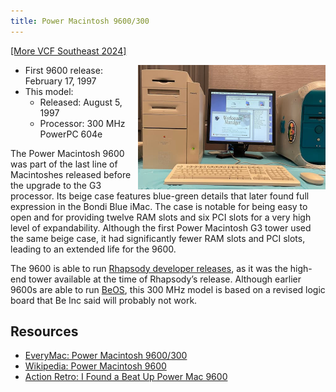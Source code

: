 ```yaml
---
title: Power Macintosh 9600/300
---
```


[[More VCF Southeast 2024]](/computers/vcfse2024)

<img src="/img/vcfse2024/9600-rhapsody-workspace-manager.jpg" width="300" style="float: right" />

- First 9600 release: February 17, 1997
- This model:
  - Released: August 5, 1997
  - Processor: 300 MHz PowerPC 604e

The Power Macintosh 9600 was part of the last line of Macintoshes released before the upgrade to the G3 processor. Its beige case features blue-green details that later found full expression in the Bondi Blue iMac. The case is notable for being easy to open and for providing twelve RAM slots and six PCI slots for a very high level of expandability. Although the first Power Macintosh G3 tower used the same beige case, it had significantly fewer RAM slots and PCI slots, leading to an extended life for the 9600.

The 9600 is able to run [Rhapsody developer releases](./rhapsody), as it was the high-end tower available at the time of Rhapsody’s release. Although earlier 9600s are able to run [BeOS](./beos), this 300 MHz model is based on a revised logic board that Be Inc said will probably not work.

## Resources

- [EveryMac: Power Macintosh 9600/300](https://everymac.com/systems/apple/powermac/specs/powermac_9600_300.html)
- [Wikipedia: Power Macintosh 9600](https://en.wikipedia.org/wiki/Power_Macintosh_9600)
- [Action Retro: I Found a Beat Up Power Mac 9600](https://youtu.be/hvycC-xBD5I)
